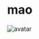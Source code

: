 # mao
![avatar](https://user-images.githubusercontent.com/7627381/68002670-e8146e80-fca4-11e9-972a-eb75220e3b57.png)